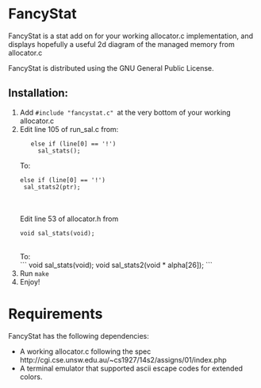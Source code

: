 FancyStat
=========

FancyStat is a stat add on for your working allocator.c implementation,
and displays hopefully a useful 2d diagram of the managed memory from
allocator.c

FancyStat is distributed using the GNU General Public License. 


Installation:
-------------

1. Add ```#include "fancystat.c" ```at the very bottom of your working allocator.c
2. Edit line 105 of run_sal.c from: <br />
	```
       else if (line[0] == '!') 
         sal_stats();
	```   
	To:<br />
	```
	else if (line[0] == '!') 
	 sal_stats2(ptr);
	```
	<br /><br />
   Edit line 53 of allocator.h from<br />
	```
	void sal_stats(void);
	```
	<br />
   To:<br />
	```
	void sal_stats(void);
	void sal_stats2(void * alpha[26]);
	```
4. Run ```make```
5. Enjoy!



Requirements
============
FancyStat has the following dependencies:
<ul>
<li>A working allocator.c following the spec<br />
http://cgi.cse.unsw.edu.au/~cs1927/14s2/assigns/01/index.php
</li>
<li>A terminal emulator that supported ascii escape codes for extended colors.</li>
</ul>
